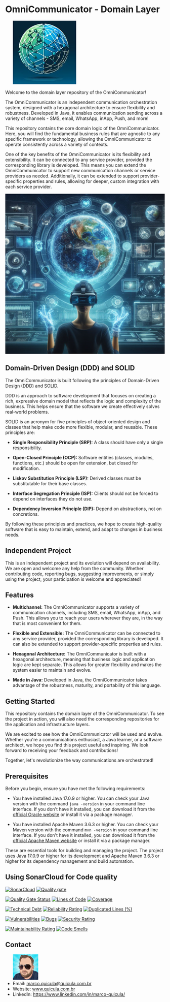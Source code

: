 # OmniCommunicator - Domain Layer

<ul>
  <img src="images/logo_reduzido.png" >
</ul>

Welcome to the domain layer repository of the OmniCommunicator!

The OmniCommunicator is an independent communication orchestration system, designed with a hexagonal architecture to ensure flexibility and robustness. Developed in Java, it enables communication sending across a variety of channels - SMS, email, WhatsApp, inApp, Push, and more!

This repository contains the core domain logic of the OmniCommunicator. Here, you will find the fundamental business rules that are agnostic to any specific framework or technology, allowing the OmniCommunicator to operate consistently across a variety of contexts.

One of the key benefits of the OmniCommunicator is its flexibility and extensibility. It can be connected to any service provider, provided the corresponding library is developed. This means you can extend the OmniCommunicator to support new communication channels or service providers as needed. Additionally, it can be extended to support provider-specific properties and rules, allowing for deeper, custom integration with each service provider.

<img src="images/imagem_readme_reduzido.png" >

## Domain-Driven Design (DDD) and SOLID

The OmniCommunicator is built following the principles of Domain-Driven Design (DDD) and SOLID.

DDD is an approach to software development that focuses on creating a rich, expressive domain model that reflects the logic and complexity of the business. This helps ensure that the software we create effectively solves real-world problems.

SOLID is an acronym for five principles of object-oriented design and classes that help make code more flexible, modular, and reusable. These principles are:

- **Single Responsibility Principle (SRP):** A class should have only a single responsibility.

- **Open-Closed Principle (OCP):** Software entities (classes, modules, functions, etc.) should be open for extension, but closed for modification.

- **Liskov Substitution Principle (LSP):** Derived classes must be substitutable for their base classes.

- **Interface Segregation Principle (ISP):** Clients should not be forced to depend on interfaces they do not use.

- **Dependency Inversion Principle (DIP):** Depend on abstractions, not on concretions.

By following these principles and practices, we hope to create high-quality software that is easy to maintain, extend, and adapt to changes in business needs.

## Independent Project

This is an independent project and its evolution will depend on availability. We are open and welcome any help from the community. Whether contributing code, reporting bugs, suggesting improvements, or simply using the project, your participation is welcome and appreciated!

## Features

- **Multichannel:** The OmniCommunicator supports a variety of communication channels, including SMS, email, WhatsApp, inApp, and Push. This allows you to reach your users wherever they are, in the way that is most convenient for them.

- **Flexible and Extensible:** The OmniCommunicator can be connected to any service provider, provided the corresponding library is developed. It can also be extended to support provider-specific properties and rules.

- **Hexagonal Architecture:** The OmniCommunicator is built with a hexagonal architecture, meaning that business logic and application logic are kept separate. This allows for greater flexibility and makes the system easier to maintain and evolve.

- **Made in Java:** Developed in Java, the OmniCommunicator takes advantage of the robustness, maturity, and portability of this language.

## Getting Started

This repository contains the domain layer of the OmniCommunicator. To see the project in action, you will also need the corresponding repositories for the application and infrastructure layers.

We are excited to see how the OmniCommunicator will be used and evolve. Whether you're a communications enthusiast, a Java learner, or a software architect, we hope you find this project useful and inspiring. We look forward to receiving your feedback and contributions!

Together, let's revolutionize the way communications are orchestrated!

## Prerequisites

Before you begin, ensure you have met the following requirements:

- You have installed Java 17.0.9 or higher. You can check your Java version with the command `java -version` in your command line interface. If you don't have it installed, you can download it from the [official Oracle website](https://www.oracle.com/java/technologies/javase-jdk17-downloads.html) or install it via a package manager.

- You have installed Apache Maven 3.6.3 or higher. You can check your Maven version with the command `mvn -version` in your command line interface. If you don't have it installed, you can download it from the [official Apache Maven website](https://maven.apache.org/download.cgi) or install it via a package manager.

These are essential tools for building and managing the project. The project uses Java 17.0.9 or higher for its development and Apache Maven 3.6.3 or higher for its dependency management and build automation.

## Using SonarCloud for Code quality

[![SonarCloud](https://sonarcloud.io/images/project_badges/sonarcloud-white.svg)](https://sonarcloud.io/summary/new_code?id=my-virtual-hub_omni-communicator-domain-layer) [![Quality gate](https://sonarcloud.io/api/project_badges/quality_gate?project=my-virtual-hub_omni-communicator-domain-layer)](https://sonarcloud.io/summary/new_code?id=my-virtual-hub_omni-communicator-domain-layer) 

[![Quality Gate Status](https://sonarcloud.io/api/project_badges/measure?project=my-virtual-hub_omni-communicator-domain-layer&metric=alert_status)](https://sonarcloud.io/summary/new_code?id=my-virtual-hub_omni-communicator-domain-layer) [![Lines of Code](https://sonarcloud.io/api/project_badges/measure?project=my-virtual-hub_omni-communicator-domain-layer&metric=ncloc)](https://sonarcloud.io/summary/new_code?id=my-virtual-hub_omni-communicator-domain-layer) [![Coverage](https://sonarcloud.io/api/project_badges/measure?project=my-virtual-hub_omni-communicator-domain-layer&metric=coverage)](https://sonarcloud.io/summary/new_code?id=my-virtual-hub_omni-communicator-domain-layer)

[![Technical Debt](https://sonarcloud.io/api/project_badges/measure?project=my-virtual-hub_omni-communicator-domain-layer&metric=sqale_index)](https://sonarcloud.io/summary/new_code?id=my-virtual-hub_omni-communicator-domain-layer) [![Reliability Rating](https://sonarcloud.io/api/project_badges/measure?project=my-virtual-hub_omni-communicator-domain-layer&metric=reliability_rating)](https://sonarcloud.io/summary/new_code?id=my-virtual-hub_omni-communicator-domain-layer) [![Duplicated Lines (%)](https://sonarcloud.io/api/project_badges/measure?project=my-virtual-hub_omni-communicator-domain-layer&metric=duplicated_lines_density)](https://sonarcloud.io/summary/new_code?id=my-virtual-hub_omni-communicator-domain-layer) 

[![Vulnerabilities](https://sonarcloud.io/api/project_badges/measure?project=my-virtual-hub_omni-communicator-domain-layer&metric=vulnerabilities)](https://sonarcloud.io/summary/new_code?id=my-virtual-hub_omni-communicator-domain-layer) [![Bugs](https://sonarcloud.io/api/project_badges/measure?project=my-virtual-hub_omni-communicator-domain-layer&metric=bugs)](https://sonarcloud.io/summary/new_code?id=my-virtual-hub_omni-communicator-domain-layer) [![Security Rating](https://sonarcloud.io/api/project_badges/measure?project=my-virtual-hub_omni-communicator-domain-layer&metric=security_rating)](https://sonarcloud.io/summary/new_code?id=my-virtual-hub_omni-communicator-domain-layer)

[![Maintainability Rating](https://sonarcloud.io/api/project_badges/measure?project=my-virtual-hub_omni-communicator-domain-layer&metric=sqale_rating)](https://sonarcloud.io/summary/new_code?id=my-virtual-hub_omni-communicator-domain-layer) [![Code Smells](https://sonarcloud.io/api/project_badges/measure?project=my-virtual-hub_omni-communicator-domain-layer&metric=code_smells)](https://sonarcloud.io/summary/new_code?id=my-virtual-hub_omni-communicator-domain-layer)


## Contact
<ul>
  <img src="images/marco.png" >
  <li>Email: <a href="mailto:marco.quicula@quicula.com.br">marco.quicula@quicula.com.br</a></li>
  <li>Website: <a href="http://www.quicula.com.br">www.quicula.com.br</a></li>
  <li>LinkedIn: <a href="https://www.linkedin.com/in/marco-quicula/">https://www.linkedin.com/in/marco-quicula/</a></li>
</ul>
</div>
